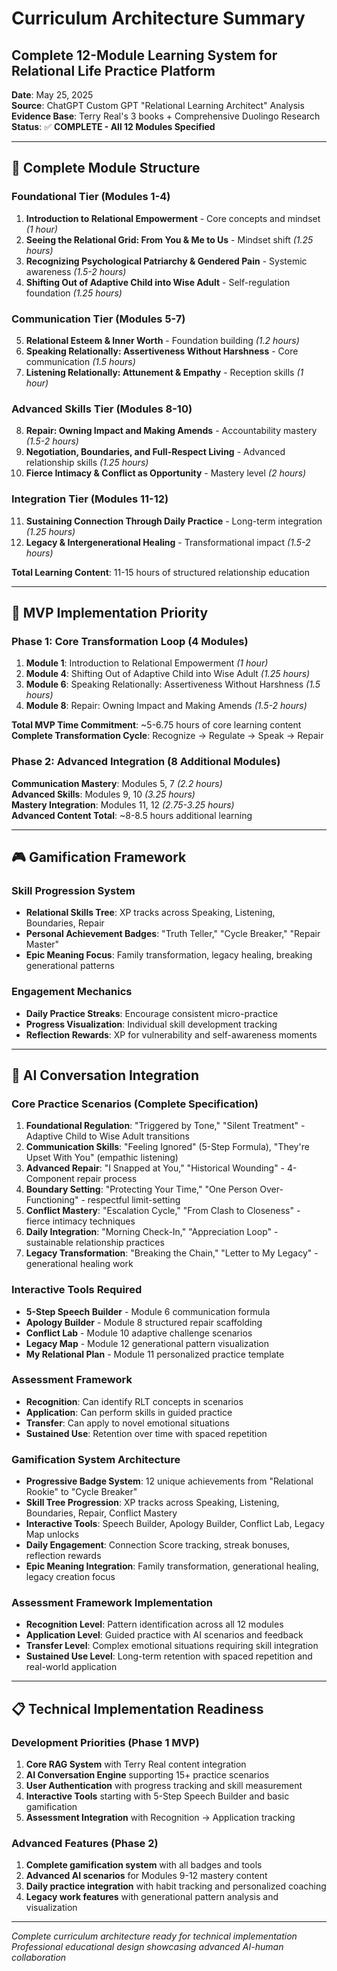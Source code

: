 # Curriculum Architecture Summary
## Complete 12-Module Learning System for Relational Life Practice Platform

**Date**: May 25, 2025  
**Source**: ChatGPT Custom GPT "Relational Learning Architect" Analysis  
**Evidence Base**: Terry Real's 3 books + Comprehensive Duolingo Research  
**Status**: ✅ **COMPLETE - All 12 Modules Specified**

---

## 🎯 **Complete Module Structure**

### **Foundational Tier (Modules 1-4)**
1. **Introduction to Relational Empowerment** - Core concepts and mindset *(1 hour)*
2. **Seeing the Relational Grid: From You & Me to Us** - Mindset shift *(1.25 hours)*
3. **Recognizing Psychological Patriarchy & Gendered Pain** - Systemic awareness *(1.5-2 hours)*
4. **Shifting Out of Adaptive Child into Wise Adult** - Self-regulation foundation *(1.25 hours)*

### **Communication Tier (Modules 5-7)**
5. **Relational Esteem & Inner Worth** - Foundation building *(1.2 hours)*
6. **Speaking Relationally: Assertiveness Without Harshness** - Core communication *(1.5 hours)*
7. **Listening Relationally: Attunement & Empathy** - Reception skills *(1 hour)*

### **Advanced Skills Tier (Modules 8-10)**
8. **Repair: Owning Impact and Making Amends** - Accountability mastery *(1.5-2 hours)*
9. **Negotiation, Boundaries, and Full-Respect Living** - Advanced relationship skills *(1.25 hours)*
10. **Fierce Intimacy & Conflict as Opportunity** - Mastery level *(2 hours)*

### **Integration Tier (Modules 11-12)**
11. **Sustaining Connection Through Daily Practice** - Long-term integration *(1.25 hours)*
12. **Legacy & Intergenerational Healing** - Transformational impact *(1.5-2 hours)*

**Total Learning Content**: 11-15 hours of structured relationship education

---

## 🚀 **MVP Implementation Priority**

### **Phase 1: Core Transformation Loop (4 Modules)**
1. **Module 1**: Introduction to Relational Empowerment *(1 hour)*
4. **Module 4**: Shifting Out of Adaptive Child into Wise Adult *(1.25 hours)*  
6. **Module 6**: Speaking Relationally: Assertiveness Without Harshness *(1.5 hours)*
8. **Module 8**: Repair: Owning Impact and Making Amends *(1.5-2 hours)*

**Total MVP Time Commitment**: ~5-6.75 hours of core learning content  
**Complete Transformation Cycle**: Recognize → Regulate → Speak → Repair

### **Phase 2: Advanced Integration (8 Additional Modules)**
**Communication Mastery**: Modules 5, 7 *(2.2 hours)*  
**Advanced Skills**: Modules 9, 10 *(3.25 hours)*  
**Mastery Integration**: Modules 11, 12 *(2.75-3.25 hours)*  
**Advanced Content Total**: ~8-8.5 hours additional learning

---

## 🎮 **Gamification Framework**

### **Skill Progression System**
- **Relational Skills Tree**: XP tracks across Speaking, Listening, Boundaries, Repair
- **Personal Achievement Badges**: "Truth Teller," "Cycle Breaker," "Repair Master"
- **Epic Meaning Focus**: Family transformation, legacy healing, breaking generational patterns

### **Engagement Mechanics**
- **Daily Practice Streaks**: Encourage consistent micro-practice
- **Progress Visualization**: Individual skill development tracking  
- **Reflection Rewards**: XP for vulnerability and self-awareness moments

---

## 🤖 **AI Conversation Integration**

### **Core Practice Scenarios** (Complete Specification)
1. **Foundational Regulation**: "Triggered by Tone," "Silent Treatment" - Adaptive Child to Wise Adult transitions
2. **Communication Skills**: "Feeling Ignored" (5-Step Formula), "They're Upset With You" (empathic listening)
3. **Advanced Repair**: "I Snapped at You," "Historical Wounding" - 4-Component repair process
4. **Boundary Setting**: "Protecting Your Time," "One Person Over-Functioning" - respectful limit-setting
5. **Conflict Mastery**: "Escalation Cycle," "From Clash to Closeness" - fierce intimacy techniques
6. **Daily Integration**: "Morning Check-In," "Appreciation Loop" - sustainable relationship practices
7. **Legacy Transformation**: "Breaking the Chain," "Letter to My Legacy" - generational healing work

### **Interactive Tools Required**
- **5-Step Speech Builder** - Module 6 communication formula
- **Apology Builder** - Module 8 structured repair scaffolding
- **Conflict Lab** - Module 10 adaptive challenge scenarios
- **Legacy Map** - Module 12 generational pattern visualization
- **My Relational Plan** - Module 11 personalized practice template

### **Assessment Framework**
- **Recognition**: Can identify RLT concepts in scenarios
- **Application**: Can perform skills in guided practice  
- **Transfer**: Can apply to novel emotional situations
- **Sustained Use**: Retention over time with spaced repetition

### **Gamification System Architecture**
- **Progressive Badge System**: 12 unique achievements from "Relational Rookie" to "Cycle Breaker"
- **Skill Tree Progression**: XP tracks across Speaking, Listening, Boundaries, Repair, Conflict Mastery
- **Interactive Tools**: Speech Builder, Apology Builder, Conflict Lab, Legacy Map unlocks
- **Daily Engagement**: Connection Score tracking, streak bonuses, reflection rewards
- **Epic Meaning Integration**: Family transformation, generational healing, legacy creation focus

### **Assessment Framework Implementation**
- **Recognition Level**: Pattern identification across all 12 modules
- **Application Level**: Guided practice with AI scenarios and feedback
- **Transfer Level**: Complex emotional situations requiring skill integration  
- **Sustained Use Level**: Long-term retention with spaced repetition and real-world application

---

## 📋 **Technical Implementation Readiness**

### **Development Priorities (Phase 1 MVP)**
1. **Core RAG System** with Terry Real content integration
2. **AI Conversation Engine** supporting 15+ practice scenarios
3. **User Authentication** with progress tracking and skill measurement
4. **Interactive Tools** starting with 5-Step Speech Builder and basic gamification
5. **Assessment Integration** with Recognition → Application tracking

### **Advanced Features (Phase 2)**
1. **Complete gamification system** with all badges and tools
2. **Advanced AI scenarios** for Modules 9-12 mastery content
3. **Daily practice integration** with habit tracking and personalized coaching
4. **Legacy work features** with generational pattern analysis and visualization

---

*Complete curriculum architecture ready for technical implementation*  
*Professional educational design showcasing advanced AI-human collaboration*
